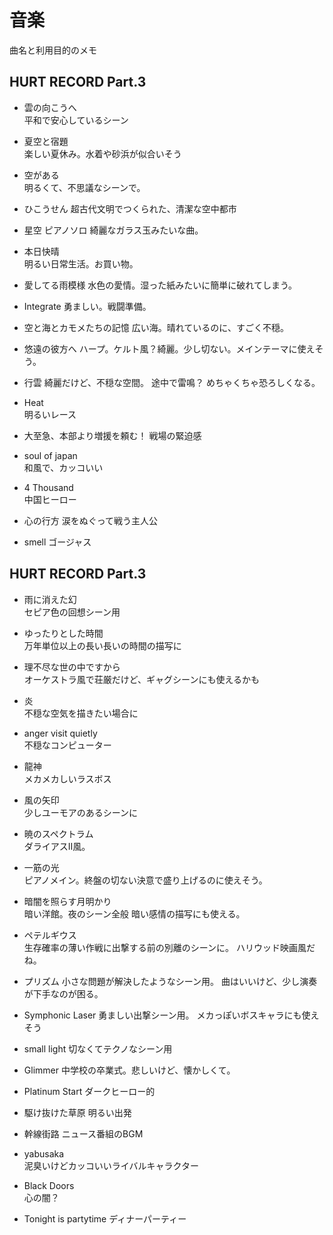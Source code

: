# 音楽

曲名と利用目的のメモ

## HURT RECORD Part.3
* 雲の向こうへ  
平和で安心しているシーン

* 夏空と宿題  
楽しい夏休み。水着や砂浜が似合いそう

* 空がある  
明るくて、不思議なシーンで。

* ひこうせん
超古代文明でつくられた、清潔な空中都市

* 星空
ピアノソロ
綺麗なガラス玉みたいな曲。

* 本日快晴  
明るい日常生活。お買い物。

* 愛してる雨模様
水色の愛情。湿った紙みたいに簡単に破れてしまう。

* Integrate
勇ましい。戦闘準備。

* 空と海とカモメたちの記憶
広い海。晴れているのに、すごく不穏。

* 悠遠の彼方へ
ハープ。ケルト風？綺麗。少し切ない。メインテーマに使えそう。

* 行雲
綺麗だけど、不穏な空間。
途中で雷鳴？ めちゃくちゃ恐ろしくなる。

* Heat  
明るいレース

* 大至急、本部より増援を頼む！
戦場の緊迫感

* soul of japan  
和風で、カッコいい

* 4 Thousand  
中国ヒーロー

* 心の行方
涙をぬぐって戦う主人公

* smell
ゴージャス



## HURT RECORD Part.3
* 雨に消えた幻  
セピア色の回想シーン用

* ゆったりとした時間  
万年単位以上の長い長いの時間の描写に

* 理不尽な世の中ですから  
オーケストラ風で荘厳だけど、ギャグシーンにも使えるかも

* 炎  
不穏な空気を描きたい場合に  

* anger visit quietly  
不穏なコンピューター

* 龍神  
メカメカしいラスボス

* 風の矢印  
少しユーモアのあるシーンに

* 暁のスペクトラム  
ダライアスⅡ風。

* 一筋の光  
ピアノメイン。終盤の切ない決意で盛り上げるのに使えそう。

* 暗闇を照らす月明かり  
暗い洋館。夜のシーン全般 暗い感情の描写にも使える。

* ペテルギウス  
生存確率の薄い作戦に出撃する前の別離のシーンに。
ハリウッド映画風だね。

* プリズム
小さな問題が解決したようなシーン用。
曲はいいけど、少し演奏が下手なのが困る。

* Symphonic Laser
勇ましい出撃シーン用。
メカっぽいボスキャラにも使えそう

* small light
切なくてテクノなシーン用

* Glimmer
中学校の卒業式。悲しいけど、懐かしくて。

* Platinum Start
ダークヒーロー的

* 駆け抜けた草原
明るい出発

* 幹線街路
ニュース番組のBGM

* yabusaka  
泥臭いけどカッコいいライバルキャラクター

* Black Doors  
心の闇？

* Tonight is partytime
ディナーパーティー











